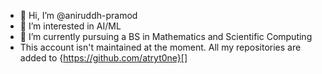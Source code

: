 - 👋 Hi, I’m @aniruddh-pramod
- 👀 I’m interested in AI/ML
- 🌱 I’m currently pursuing a BS in Mathematics and Scientific Computing
- This account isn't maintained at the moment. All my repositories are added to {https://github.com/atryt0ne}[]

<!---
aniruddh-pramod/aniruddh-pramod is a ✨ special ✨ repository because its `README.md` (this file) appears on your GitHub profile.
You can click the Preview link to take a look at your changes.
--->
